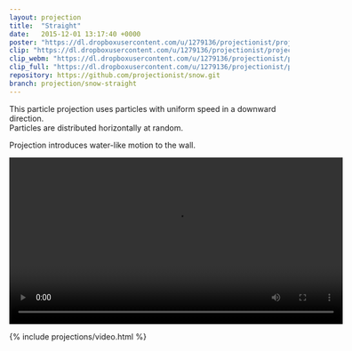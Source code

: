 ```yaml
---
layout: projection
title:  "Straight"
date:   2015-12-01 13:17:40 +0000
poster: "https://dl.dropboxusercontent.com/u/1279136/projectionist/projections/snow-straight/poster600.png"
clip: "https://dl.dropboxusercontent.com/u/1279136/projectionist/projections/snow-straight/clip600.mp4"
clip_webm: "https://dl.dropboxusercontent.com/u/1279136/projectionist/projections/snow-straight/clip600.webm"
clip_full: "https://dl.dropboxusercontent.com/u/1279136/projectionist/projections/snow-straight/original.mov"
repository: https://github.com/projectionist/snow.git
branch: projection/snow-straight
---
```


This particle projection uses particles with uniform speed in a downward direction.  
Particles are distributed horizontally at random.

Projection introduces water-like motion to the wall.

<video
  preload="auto"
  controls="true"
  loop="true"
  autoplay="true"
  width="600"
  height="auto">
  <source src="https://dl.dropboxusercontent.com/u/1279136/projectionist/projections/snow-straight/IMG_4446-600.mp4" type='video/mp4'>
  <source src="https://dl.dropboxusercontent.com/u/1279136/projectionist/projections/snow-straight/IMG_4446-600.webm" type='video/webm'>
</video>

{% include projections/video.html %}
